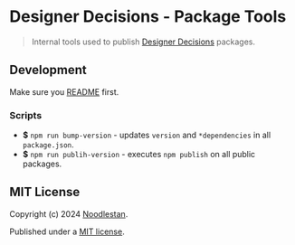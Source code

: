 # Designer Decisions - Package Tools

> Internal tools used to publish [Designer Decisions](https://designer-decisions.noodlestan.org/) packages.

## Development

Make sure you [README](https://github.com/noodlestan/designer/blob/main/README.md) first.

### Scripts

- **$** `npm run bump-version` - updates `version` and `*dependencies` in all `package.json`.
- **$** `npm run publih-version` - executes `npm publish` on all public packages.

## MIT License

Copyright (c) 2024 [Noodlestan](https://noodlestan.org/).

Published under a [MIT license](https://noodlestan.mit-license.org/).
